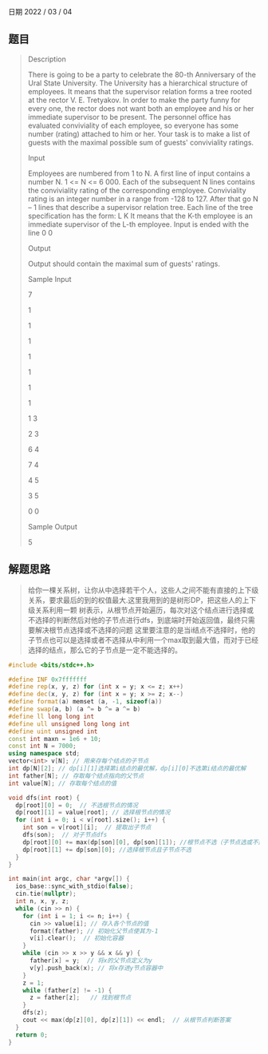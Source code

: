 日期 2022 / 03 / 04

## 题目

>Description
>
>There is going to be a party to celebrate the 80-th Anniversary of the Ural State University. The University has a hierarchical structure of employees. It means that the supervisor relation forms a tree rooted at the rector V. E. Tretyakov. In order to make the party funny for every one, the rector does not want both an employee and his or her immediate supervisor to be present. The personnel office has evaluated conviviality of each employee, so everyone has some number (rating) attached to him or her. Your task is to make a list of guests with the maximal possible sum of guests' conviviality ratings.
>
> Input
>
>Employees are numbered from 1 to N. A first line of input contains a number N. 1 <= N <= 6 000. Each of the subsequent N lines contains the conviviality rating of the corresponding employee. Conviviality rating is an integer number in a range from -128 to 127. After that go N – 1 lines that describe a supervisor relation tree. Each line of the tree specification has the form: 
>L K 
>It means that the K-th employee is an immediate supervisor of the L-th employee. Input is ended with the line 
>0 0 
>
>Output
>
>Output should contain the maximal sum of guests' ratings.
>
> Sample Input
>
>7
>
>1
>
>1
>
>1
>
>1
>
>1
>
>1
>
>1
>
>1 3
>
>2 3
>
>6 4
>
>7 4
>
>4 5
>
>3 5
>
>0 0
>
> Sample Output
> 
>5

## 解题思路
> 给你一棵关系树，让你从中选择若干个人，这些人之间不能有直接的上下级关系，要求最后的到的权值最大.这里我用到的是树形DP，把这些人的上下级关系利用一颗
> 树表示，从根节点开始遍历，每次对这个结点进行选择或不选择的判断然后对他的子节点进行dfs，到底端时开始返回值，最终只需要解决根节点选择或不选择的问题
> 这里要注意的是当i结点不选择时，他的子节点也可以是选择或者不选择从中利用一个max取到最大值，而对于已经选择的结点，那么它的子节点是一定不能选择的。

```cpp
#include <bits/stdc++.h>

#define INF 0x7fffffff
#define rep(x, y, z) for (int x = y; x <= z; x++)
#define dec(x, y, z) for (int x = y; x >= z; x--)
#define format(a) memset (a, -1, sizeof(a))
#define swap(a, b) (a ^= b ^= a ^= b)
#define ll long long int
#define ull unsigned long long int 
#define uint unsigned int
const int maxn = 1e6 + 10;
const int N = 7000;
using namespace std;
vector<int> v[N]; // 用来存每个结点的子节点
int dp[N][2]; // dp[i][1]选择第i结点的最优解，dp[i][0]不选第i结点的最优解
int father[N]; // 存取每个结点指向的父节点
int value[N]; // 存取每个结点的值

void dfs(int root) {
  dp[root][0] = 0;  // 不选根节点的情况
  dp[root][1] = value[root]; // 选择根节点的情况
  for (int i = 0; i < v[root].size(); i++) {
    int son = v[root][i];  // 提取出子节点
    dfs(son);  // 对子节点dfs
    dp[root][0] += max(dp[son][0], dp[son][1]); //根节点不选（子节点选或不选）
    dp[root][1] += dp[son][0]; //选择根节点且子节点不选
  }
}

int main(int argc, char *argv[]) {
  ios_base::sync_with_stdio(false);
  cin.tie(nullptr);
  int n, x, y, z;
  while (cin >> n) {
    for (int i = 1; i <= n; i++) {
      cin >> value[i]; // 存入各个节点的值
      format(father); // 初始化父节点使其为-1
      v[i].clear();  // 初始化容器
    }
    while (cin >> x >> y && x && y) {
      father[x] = y;  // 将x的父节点定义为y
      v[y].push_back(x); // 将x存进y节点容器中
    }
    z = 1;
    while (father[z] != -1) {
      z = father[z];   // 找到根节点
    }
    dfs(z);
    cout << max(dp[z][0], dp[z][1]) << endl;  // 从根节点判断答案
  }
  return 0;
} 
